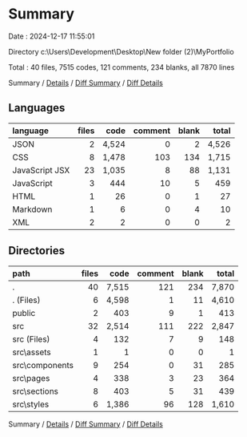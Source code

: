 # Summary

Date : 2024-12-17 11:55:01

Directory c:\\Users\\Development\\Desktop\\New folder (2)\\MyPortfolio

Total : 40 files,  7515 codes, 121 comments, 234 blanks, all 7870 lines

Summary / [Details](details.md) / [Diff Summary](diff.md) / [Diff Details](diff-details.md)

## Languages
| language | files | code | comment | blank | total |
| :--- | ---: | ---: | ---: | ---: | ---: |
| JSON | 2 | 4,524 | 0 | 2 | 4,526 |
| CSS | 8 | 1,478 | 103 | 134 | 1,715 |
| JavaScript JSX | 23 | 1,035 | 8 | 88 | 1,131 |
| JavaScript | 3 | 444 | 10 | 5 | 459 |
| HTML | 1 | 26 | 0 | 1 | 27 |
| Markdown | 1 | 6 | 0 | 4 | 10 |
| XML | 2 | 2 | 0 | 0 | 2 |

## Directories
| path | files | code | comment | blank | total |
| :--- | ---: | ---: | ---: | ---: | ---: |
| . | 40 | 7,515 | 121 | 234 | 7,870 |
| . (Files) | 6 | 4,598 | 1 | 11 | 4,610 |
| public | 2 | 403 | 9 | 1 | 413 |
| src | 32 | 2,514 | 111 | 222 | 2,847 |
| src (Files) | 4 | 132 | 7 | 9 | 148 |
| src\\assets | 1 | 1 | 0 | 0 | 1 |
| src\\components | 9 | 254 | 0 | 31 | 285 |
| src\\pages | 4 | 338 | 3 | 23 | 364 |
| src\\sections | 8 | 403 | 5 | 31 | 439 |
| src\\styles | 6 | 1,386 | 96 | 128 | 1,610 |

Summary / [Details](details.md) / [Diff Summary](diff.md) / [Diff Details](diff-details.md)